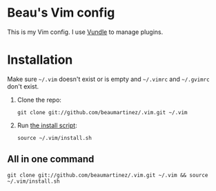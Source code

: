 # Beau's Vim config

This is my Vim config. I use [Vundle][] to manage plugins.

[Vundle]: http://github.com/gmarik/vundle

# Installation

Make sure `~/.vim` doesn't exist or is empty and `~/.vimrc` and `~/.gvimrc` don't exist.

1. Clone the repo:

       git clone git://github.com/beaumartinez/.vim.git ~/.vim

2. Run [the install script][]:

       source ~/.vim/install.sh

[the install script]: http://github.com/beaumartinez/.vim/blob/master/install.sh

## All in one command

    git clone git://github.com/beaumartinez/.vim.git ~/.vim && source ~/.vim/install.sh
